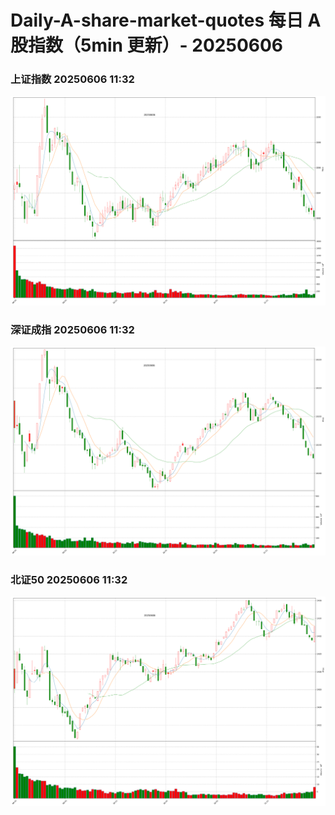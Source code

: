 
# Daily-A-share-market-quotes 每日 A 股指数（5min 更新）- 20250606

### 上证指数 20250606 11:32
![](./fig/2025/6/20250606-sh000001.png)

### 深证成指 20250606 11:32
![](./fig/2025/6/20250606-sz399001.png)

### 北证50 20250606 11:32
![](./fig/2025/6/20250606-bj899050.png)

